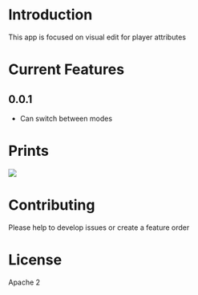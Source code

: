 # Introduction
This app is focused on visual edit for player attributes

# Current Features

## 0.0.1
* Can switch between modes

# Prints
![](https://i.imgur.com/h2EbxmT.png)

# Contributing
Please help to develop issues or create a feature order

# License 
Apache 2